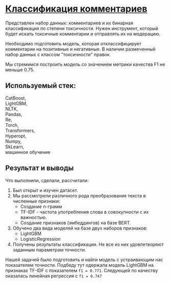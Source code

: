 # [Классификация комментариев](https://github.com/PavelNedviga/Portfolio#%D0%BF%D0%BE%D1%80%D1%82%D1%84%D0%BE%D0%BB%D0%B8%D0%BE) 
Представлен набор данных: комментариев и их бинарная классификация по степени токсичности. Нужен инструмент, который будет искать токсичные комментарии и отправлять их на модерацию.

Необходимо подготовить модель, которая отклассифицирует комментарии на позитивные и негативные. В наличии размеченный набор данных с классом "токсичности" правок.

Мы стремимся построить модель со значением метрики качества F1 не меньше 0.75.

## Используемый стек:    
CatBoost,     
LightGBM,     
NLTK,     
Pandas,      
Re,      
Torch,      
Transformers,      
Hyperopt,      
Numpy,      
SkLearn,      
машинное обучение

## Результат и выводы
Что выполнили, сделали, рассчитали:
1. Был открыт и изучен датасет. 
2. Мы рассмотрели различного рода преобразования текста в численные признаки:
    - Создание n-грамм
    - TF-IDF - частота употребления слова в совокупности с их важностью. 
    - Создание признаков (эмбеддингов) на базе BERT. 
3. Обучено два вида моделей на базе двух наборов признаков:
    - LightGBM
    - LogisticRegression
4. Получены результаты классификации. Не все из них удовлетворяют заданным параметрам точности. 

Нашей задачей было подготовить и найти модель с устраивающим нас показателем точности.
Подбеду тут одержала модель LightGBM на признаках TF-IDF с показателем `f1 = 0.771`. Следующей по качеству оказалась линейная регрессия с `f1 = 0.747`   